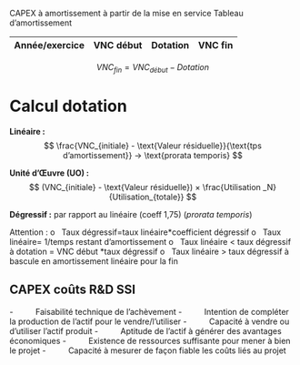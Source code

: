 CAPEX à amortissement à partir de la mise en service
Tableau d’amortissement

| Année/exercice | VNC début | Dotation | VNC fin |
|---|---|---|---|

$$ VNC_{fin} = VNC_{début} - Dotation $$

Calcul dotation
====================

**Linéaire :** 
$$ \frac{VNC_{initiale} - \text{Valeur résiduelle}}{\text{tps d’amortissement}} → \text{prorata temporis} $$

**Unité d’Œuvre (UO) :**
$$ (VNC_{initiale} - \text{Valeur résiduelle}) × \frac{Utilisation _N}{Utilisation_{totale}} $$

**Dégressif :**
	par rapport au linéaire (coeff 1,75) (*prorata temporis*)


Attention :
o   Taux dégressif=taux linéaire*coefficient dégressif
o   Taux linéaire= 1/temps restant d’amortissement
o   Taux linéaire < taux dégressif à dotation = VNC début *taux dégressif
o   Taux linéaire > taux dégressif à bascule en amortissement linéaire pour la fin

CAPEX coûts R&D SSI
--------------------------------------
-          Faisabilité technique de l’achèvement
-          Intention de compléter la production de l’actif pour le vendre/l’utiliser
-          Capacité à vendre ou d’utiliser l’actif produit
-          Aptitude de l’actif à générer des avantages économiques
-          Existence de ressources suffisante pour mener à bien le projet
-          Capacité à mesurer de façon fiable les coûts liés au projet